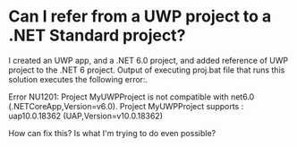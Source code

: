 
# Can I refer from a UWP project to a .NET Standard project?

I created an UWP app, and a .NET 6.0 project, and added reference of UWP project to the .NET 6 project.
Output of executing proj.bat file that runs this solution executes the following error:.

Error NU1201: Project MyUWPProject is not compatible with net6.0 (.NETCoreApp,Version=v6.0). Project MyUWPProject supports
: uap10.0.18362 (UAP,Version=v10.0.18362)

How can fix this? Is what I'm trying to do even possible?

        